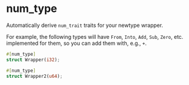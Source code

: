 # num_type

Automatically derive `num_trait` traits for your newtype wrapper.

For example, the following types will have `From`, `Into`, `Add`, `Sub`, `Zero`,
etc. implemented for them, so you can add them with, e.g., `+`.

```rs
#[num_type]
struct Wrapper(i32);

#[num_type]
struct Wrapper2(u64);
```

```
```
